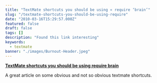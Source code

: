 ```yaml
---
title: "TextMate shortcuts you should be using « require ‘brain’"
slug: "/textmate-shortcuts-you-should-be-using-require"
date: "2010-03-16T15:29:57.000Z"
featured: false
draft: false
tags: []
description: "Found this link interesting"
keywords:
  - textmate
banner: "./images/Burnout-Header.jpeg"
---
```


**[TextMate shortcuts you should be using require
brain](http://szeryf.wordpress.com/2010/02/15/textmate-shortcuts-you-should-be-using/)**

A great article on some obvious and not so obvious textmate shortcuts.


